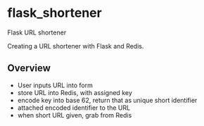 # flask_shortener
Flask URL shortener

Creating a URL shortener with Flask and Redis. 

## Overview
- User inputs URL into form
- store URL into Redis, with assigned key
- encode key into base 62, return that as unique short identifier
- attached encoded identifier to the URL
- when short URL given, grab from Redis 
